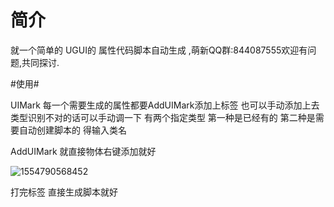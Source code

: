 # 简介

就一个简单的 UGUI的 属性代码脚本自动生成
,萌新QQ群:844087555欢迎有问题,共同探讨.



#使用#

UIMark        每一个需要生成的属性都要AddUIMark添加上标签 也可以手动添加上去  类型识别不对的话可以手动调一下  有两个指定类型 第一种是已经有的    第二种是需要自动创建脚本的 得输入类名



AddUIMark  就直接物体右键添加就好

![1554790568452](E:\git_data\KGScriptGenerator\1554790568452.png)

打完标签  直接生成脚本就好

